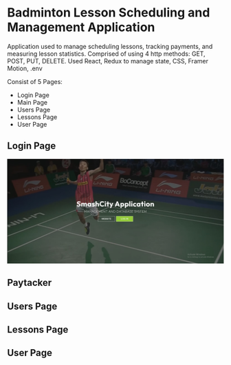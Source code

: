 # Badminton Lesson Scheduling and Management Application

Application used to manage scheduling lessons, tracking payments, and measuring lesson statistics.
Comprised of using 4 http methods: GET, POST, PUT, DELETE.
Used React, Redux to manage state, CSS, Framer Motion, .env

Consist of 5 Pages:

- Login Page
- Main Page
- Users Page
- Lessons Page
- User Page

## Login Page

![Login Page](./public/Login%20Page.jpg 'Go to application or client website')

## Paytacker

## Users Page

## Lessons Page

## User Page
